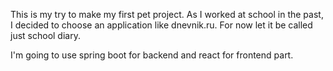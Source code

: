 This is my try to make my first pet project. As I worked at school in the past, I decided to choose an application like dnevnik.ru. For now let it be called just school diary.

I'm going to use spring boot for backend and react for frontend part.